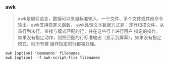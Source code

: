 ### awk
> awk是编程语言，数据可以来自标准输入、一个文件、多个文件或其他命令输出。awk支持自定义函数，
> awk处理文本数据方式是：逐行扫描文件，从首行到末行，查找与模式匹配的行，并在这些行上进行用户
> 指定的操作，如果没有指定动作，则把匹配的行标准输出（显示到屏幕），如果没有指定模式，则所有被
> 操作指定的行都被处理。

    awk [option] 'commands' filenames
    awk [option]  -f awk-script-file filenames